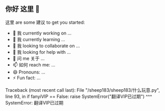 ## 你好 这里 👋

<!--
**sheep183/sheep183** 是 一个 ✨ _特别的_ ✨ repository 因为 它的 `README.md` (这个 文件) appears 在 你的 GitHub profile.
-->
这里 are some 建议 to get you started:

- 🔭 我 currently working on ...
- 🌱 我 currently learning ...
- 👯 我 looking to collaborate on ...
- 🤔 我 looking for help with ...
- 💬 问 me 关于 ...
- 📫 如何 reach me: ...
- 😄 Pronouns: ...
- ⚡ Fun fact: ...
>>>
Traceback (most recent call last):
  File "/sheep183/sheep183/什么玩意.py", line 93, in <module>
    if fanyiVIP == False:
      raise SystemError("翻译VIP已过期")
          ^^^
SystemError: 翻译VIP已过期
